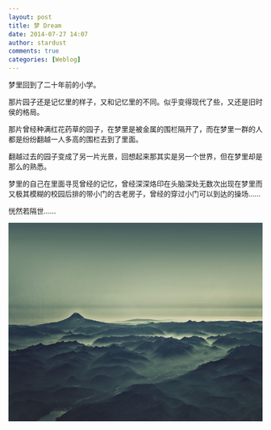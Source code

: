 ```yaml
---
layout: post
title: 梦 Dream
date: 2014-07-27 14:07
author: stardust
comments: true
categories: [Weblog]
---
```

梦里回到了二十年前的小学。

那片园子还是记忆里的样子，又和记忆里的不同。似乎变得现代了些，又还是旧时侯的格局。

那片曾经种满红花药草的园子，在梦里是被金属的围栏隔开了，而在梦里一群的人都是纷纷翻越一人多高的围栏去到了里面。

翻越过去的园子变成了另一片光景，回想起来那其实是另一个世界，但在梦里却是那么的熟悉。

梦里的自己在里面寻觅曾经的记忆，曾经深深烙印在头脑深处无数次出现在梦里而又极其模糊的校园后排的带小门的古老房子，曾经的穿过小门可以到达的操场……

恍然若隔世……

<a href="/wp-content/uploads/2014/07/loopdool-bg.jpg"><img src="/wp-content/uploads/2014/07/loopdool-bg-1024x576.jpg" alt="loopdool-bg.jpg" width="700" height="393" /></a>
